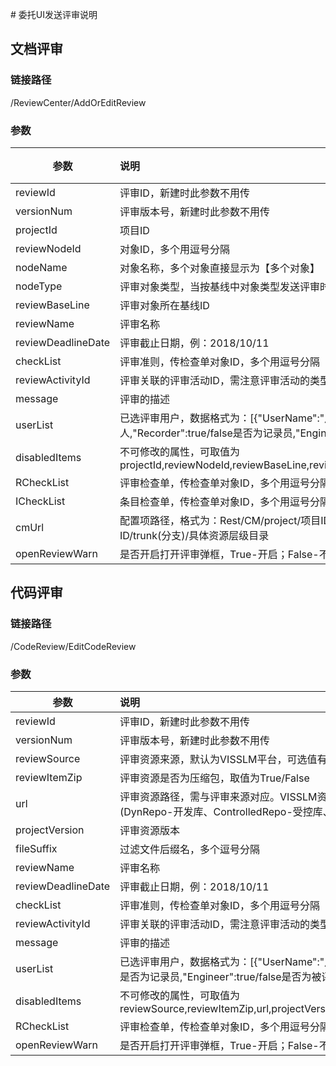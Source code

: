 ﻿﻿﻿﻿﻿﻿﻿﻿# 委托UI发送评审说明
## 文档评审
### 链接路径
/ReviewCenter/AddOrEditReview
### 参数
|参数 | 说明 |默认值|
| --- | :-- |:--|
|reviewId |评审ID，新建时此参数不用传  |0
|versionNum|评审版本号，新建时此参数不用传|1
|projectId|项目ID|0
|reviewNodeId|对象ID，多个用逗号分隔|'0'
|nodeName|对象名称，多个对象直接显示为【多个对象】|''
|nodeType|评审对象类型，当按基线中对象类型发送评审时需要传此参数|'0'
|reviewBaseLine|评审对象所在基线ID|'-1'
|reviewName|评审名称|''
|reviewDeadlineDate|评审截止日期，例：2018/10/11|''
|checkList|评审准则，传检查单对象ID，多个用逗号分隔|‘’
|reviewActivityId|评审关联的评审活动ID，需注意评审活动的类型|‘’
|message|评审的描述|‘’
|userList|已选评审用户，数据格式为：[{"UserName":"用户登录名","Approver":true/false是否为审核人,"Reviewer":true/false是否为评审人,"Recorder":true/false是否为记录员,"Engineer":true/false是否为被评人,"QA":true/false是否为QA,"ReviewerLevel":0/1评审人等级},{...},...]|''
|disabledItems|不可修改的属性，可取值为projectId,reviewNodeId,reviewBaseLine,reviewName,reviewDeadlineDate,checkList,reviewActivityId,message,RCheckList,ICheckList,userList|''
|RCheckList|评审检查单，传检查单对象ID，多个用逗号分隔|‘’
|ICheckList|条目检查单，传检查单对象ID，多个用逗号分隔|‘’
|cmUrl|配置项路径，格式为：Rest/CM/project/项目ID/library/配置库类型(DynRepo-开发库、ControlledRepo-受控库、StaticRepo-产品库)/ci/配置项ID/trunk(分支)/具体资源层级目录|‘’
|openReviewWarn|是否开启打开评审弹框，True-开启；False-不开启|‘False’
## 代码评审
### 链接路径
/CodeReview/EditCodeReview
### 参数
|参数 | 说明 |默认值|
| --- | :-- |:--|
|reviewId |评审ID，新建时此参数不用传  |0
|versionNum|评审版本号，新建时此参数不用传|1
|reviewSource|评审资源来源，默认为VISSLM平台，可选值有VISSLM及【代码评审】类型的适配器名称|‘VISSLM’
|reviewItemZip|评审资源是否为压缩包，取值为True/False|'False'
|url|评审资源路径，需与评审来源对应。VISSLM资源路径可参考【配置项路径字段类型】，格式为：(IP+/alm)/Rest/CM/project/项目ID/library/配置库类型(DynRepo-开发库、ControlledRepo-受控库、StaticRepo-产品库)/ci/配置项ID/trunk(分支)/具体资源层级目录。暂不支持svn资源路径|‘’
|projectVersion|评审资源版本|‘’
|fileSuffix|过滤文件后缀名，多个逗号分隔|''
|reviewName|评审名称|''
|reviewDeadlineDate|评审截止日期，例：2018/10/11|''
|checkList|评审准则，传检查单对象ID，多个用逗号分隔|‘’
|reviewActivityId|评审关联的评审活动ID，需注意评审活动的类型|‘’
|message|评审的描述|‘’
|userList|已选评审用户，数据格式为：[{"UserName":"用户登录名","Approver":true/false是否为审核人,"Reviewer":true/false是否为评审人,"Recorder":true/false是否为记录员,"Engineer":true/false是否为被评人,"QA":true/false是否为QA,"ReviewerLevel":0/1评审人等级},{...},...]|''
|disabledItems|不可修改的属性，可取值为reviewSource,reviewItemZip,url,projectVersion,fileSuffix,reviewName,reviewDeadlineDate,checkList,reviewActivityId,message,RCheckList,userList|''
|RCheckList|评审检查单，传检查单对象ID，多个用逗号分隔|‘’
|openReviewWarn|是否开启打开评审弹框，True-开启；False-不开启|‘False’























